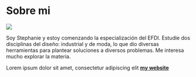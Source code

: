 # Sobre mi

![](../images/perezoso.jpg)

Soy Stephanie y estoy comenzando la especialización del EFDI. Estudie dos disciplinas del diseño: industrial y de moda, lo que dio diversas herramientas para plantear soluciones a diversos problemas. Me interesa mucho explorar la materia.

Lorem ipsum dolor sit amet, consectetur adipiscing elit **[my website](https://community.emergentfutures.io/courses/5566525/content)**

